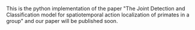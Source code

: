   This is the python implementation of the paper "The Joint Detection and Classification model for spatiotemporal action localization of primates in a group" and our paper will be published soon.
